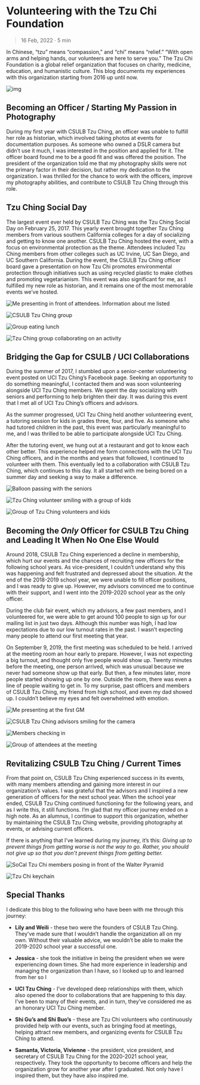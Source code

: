 

# Volunteering with the Tzu Chi Foundation

> 16 Feb, 2022 · 5 min

In Chinese, &ldquo;tzu&rdquo; means &ldquo;compassion,&rdquo; and &ldquo;chi&rdquo; means &ldquo;relief.&rdquo; &ldquo;With open arms
and helping hands, our volunteers are here to serve you.&rdquo; The Tzu Chi Foundation
is a global relief organization that focuses on charity, medicine, education,
and humanistic culture. This blog documents my experiences with this
organization starting from 2016 up until now.

![img](https://res.cloudinary.com/buraiyen/image/upload/c_scale,w_600/v1645075275/BEN_Website/blog/VolunteeringTC/BEN_wilmington.jpg)


## Becoming an Officer / Starting My Passion in Photography

During my first year with CSULB Tzu Ching, an officer was unable to fulfill her
role as historian, which involved taking photos at events for documentation
purposes. As someone who owned a DSLR camera but didn&rsquo;t use it much, I was
interested in the position and applied for it. The officer board found me to be
a good fit and was offered the position. The president of the organization told
me that my photography skills were not the primary factor in their decision, but
rather my dedication to the organization. I was thrilled for the chance to work
with the officers, improve my photography abilities, and contribute to CSULB Tzu
Ching through this role.


## Tzu Ching Social Day

The largest event ever held by CSULB Tzu Ching was the Tzu Ching Social Day on
February 25, 2017. This yearly event brought together Tzu Ching members from
various southern California colleges for a day of socializing and getting to
know one another. CSULB Tzu Ching hosted the event, with a focus on
environmental protection as the theme. Attendees included Tzu Ching members from
other colleges such as UC Irvine, UC San Diego, and UC Southern California.
During the event, the CSULB Tzu Ching officer board gave a presentation on how
Tzu Chi promotes environmental protection through initiatives such as using
recycled plastic to make clothes and promoting vegetarianism. This event was
also significant for me, as I fulfilled my new role as historian, and it remains
one of the most memorable events we&rsquo;ve hosted.

![Me presenting in front of attendees. Information about me listed](https://res.cloudinary.com/buraiyen/image/upload/c_scale,w_600/v1645075275/BEN_Website/blog/VolunteeringTC/BEN_socialday1.jpg)

![CSULB Tzu Ching group](https://res.cloudinary.com/buraiyen/image/upload/c_scale,w_600/v1645075275/BEN_Website/blog/VolunteeringTC/BEN_socialday2.jpg)

![Group eating lunch](https://res.cloudinary.com/buraiyen/image/upload/c_scale,w_600/v1645075275/BEN_Website/blog/VolunteeringTC/BEN_socialday3.jpg)

![Tzu Ching group collaborating on an activity](https://res.cloudinary.com/buraiyen/image/upload/c_scale,w_600/v1645075275/BEN_Website/blog/VolunteeringTC/BEN_socialday4.jpg)


## Bridging the Gap for CSULB / UCI Collaborations

During the summer of 2017, I stumbled upon a senior-center volunteering event
posted on UCI Tzu Ching&rsquo;s Facebook page. Seeking an opportunity to do something
meaningful, I contacted them and was soon volunteering alongside UCI Tzu Ching
members. We spent the day socializing with seniors and performing to help
brighten their day. It was during this event that I met all of UCI Tzu Ching&rsquo;s
officers and advisors.

As the summer progressed, UCI Tzu Ching held another volunteering event, a
tutoring session for kids in grades three, four, and five. As someone who had
tutored children in the past, this event was particularly meaningful to me, and
I was thrilled to be able to participate alongside UCI Tzu Ching.

After the tutoring event, we hung out at a restaurant and got to know each other
better. This experience helped me form connections with the UCI Tzu Ching
officers, and in the months and years that followed, I continued to volunteer
with them. This eventually led to a collaboration with CSULB Tzu Ching, which
continues to this day. It all started with me being bored on a summer day and
seeking a way to make a difference.

![Balloon passing with the seniors](https://res.cloudinary.com/buraiyen/image/upload/c_scale,w_600/v1645075275/BEN_Website/blog/VolunteeringTC/BEN_seniorcenter.jpg)

![Tzu Ching volunteer smiling with a group of kids](https://res.cloudinary.com/buraiyen/image/upload/c_scale,w_600/v1645075275/BEN_Website/blog/VolunteeringTC/BEN_tutoring1.jpg)

![Group of Tzu Ching volunteers and kids](https://res.cloudinary.com/buraiyen/image/upload/c_scale,w_600/v1645075275/BEN_Website/blog/VolunteeringTC/BEN_tutoring2.jpg)


## Becoming the *Only* Officer for CSULB Tzu Ching and Leading It When No One Else Would

Around 2018, CSULB Tzu Ching experienced a decline in membership, which hurt our
events and the chances of recruiting new officers for the following school
years. As vice-president, I couldn&rsquo;t understand why this was happening and felt
frustrated and depressed about the situation. At the end of the 2018-2019 school
year, we were unable to fill officer positions, and I was ready to give up.
However, my advisors convinced me to continue with their support, and I went
into the 2019-2020 school year as the only officer.

During the club fair event, which my advisors, a few past members, and I
volunteered for, we were able to get around 100 people to sign up for our
mailing list in just two days. Although this number was high, I had low
expectations due to our low turnout rates in the past. I wasn&rsquo;t expecting many
people to attend our first meeting that year.

On September 9, 2019, the first meeting was scheduled to be held. I arrived at
the meeting room an hour early to prepare. However, I was not expecting a big
turnout, and thought only five people would show up. Twenty minutes before the
meeting, one person arrived, which was unusual because we never had someone show
up that early. But then, a few minutes later, more people started showing up one
by one. Outside the room, there was even a line of people waiting to get in. To
my surprise, past officers and members of CSULB Tzu Ching, my friend from high
school, and even my dad showed up. I couldn&rsquo;t believe my eyes and felt
overwhelmed with emotion.

![Me presenting at the first GM](https://res.cloudinary.com/buraiyen/image/upload/c_scale,w_600/v1645075275/BEN_Website/blog/VolunteeringTC/BEN_orientation1.jpg)

![CSULB Tzu Ching advisors smiling for the camera](https://res.cloudinary.com/buraiyen/image/upload/c_scale,w_600/v1645075275/BEN_Website/blog/VolunteeringTC/BEN_orientation2.jpg)

![Members checking in](https://res.cloudinary.com/buraiyen/image/upload/c_scale,w_600/v1645075275/BEN_Website/blog/VolunteeringTC/BEN_orientation3.jpg)

![Group of attendees at the meeting](https://res.cloudinary.com/buraiyen/image/upload/c_scale,w_600/v1645075275/BEN_Website/blog/VolunteeringTC/BEN_orientation4.jpg)


## Revitalizing CSULB Tzu Ching / Current Times

From that point on, CSULB Tzu Ching experienced success in its events, with many
members attending and gaining more interest in our organization&rsquo;s values. I was
grateful that the advisors and I inspired a new generation of officers for the
next school year. When the school year ended, CSULB Tzu Ching continued
functioning for the following years, and as I write this, it still functions.
I&rsquo;m glad that my officer journey ended on a high note. As an alumnus, I continue
to support this organization, whether by maintaining the CSULB Tzu Ching
website, providing photography at events, or advising current officers.

If there is anything that I&rsquo;ve learned during my journey, it&rsquo;s this: *Giving up to prevent things from getting worse is not the way to go. Rather, you should not give up so that you don&rsquo;t prevent things from getting better.*

![SoCal Tzu Chi members posing in front of the Walter Pyramid](https://res.cloudinary.com/buraiyen/image/upload/c_scale,w_600/v1645075275/BEN_Website/blog/VolunteeringTC/BEN_socialdaygroup.jpg)

![Tzu Chi keychain](https://res.cloudinary.com/buraiyen/image/upload/c_scale,w_600/v1645075275/BEN_Website/blog/VolunteeringTC/BEN_keychain.jpg)


## Special Thanks

I dedicate this blog to the following who have been with me through this
journey:

-   **Lily and Weili** - these two were the founders of CSULB Tzu Ching. They&rsquo;ve made
    sure that I wouldn&rsquo;t handle the organization all on my own. Without their
    valuable advice, we wouldn&rsquo;t be able to make the 2019-2020 school year a
    successful one.

-   **Jessica** - she took the initiative in being the president when we were
    experiencing down times. She had more experience in leadership and managing
    the organization than I have, so I looked up to and learned from her so I

-   **UCI Tzu Ching** - I&rsquo;ve developed deep relationships with them, which also opened the door to collaborations that are happening to this day. I&rsquo;ve been to many of their events, and in turn, they&rsquo;ve considered me as an honorary UCI Tzu Ching member.

-   **Shi Gu&rsquo;s and Shi Buo&rsquo;s** - these are Tzu Chi volunteers who continuously
    provided help with our events, such as bringing food at meetings, helping
    attract new members, and organizing events for CSULB Tzu Ching to attend.

-   **Samanta, Victoria, Vivienne**  - the president, vice president, and secretary of
    CSULB Tzu Ching for the 2020-2021 school year, respectively. They took the
    opportunity to become officers and help the organization grow for another year
    after I graduated. Not only have I inspired them, but they have also inspired
    me.

